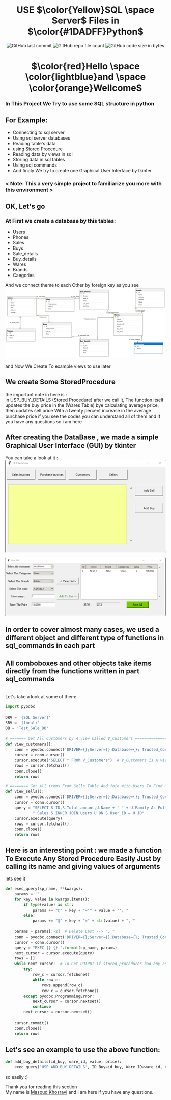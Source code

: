 <div align="center">

# USE $\color{Yellow}SQL \space Server$ Files in $\color{#1DADFF}Python$ 

![GitHub last commit](https://img.shields.io/github/last-commit/Masoud-Khosravi/SQL-Python)
![GitHub repo file count](https://img.shields.io/github/directory-file-count/Masoud-Khosravi/SQL-Python)
![GitHub code size in bytes](https://img.shields.io/github/languages/code-size/Masoud-Khosravi/SQL-Python)  


# $\color{red}Hello \space \color{lightblue}and \space \color{orange}Wellcome$

</div>

### In This Project We Try to use some SQL structure in python
## For Example:
+ Connecting to sql server
+ Using sql server databases
+ Reading table's data
+ using Stored Procedure
+ Reading data by views in sql
+ Storing data in sql tables
+ Using sql commands
+ And finaly We try to create one Graphical User Interface by tkinter
###  <  Note: This a very simple project to familiarize you more with this environment >
## OK, Let's go

### At First we create a database by this tables:
+ Users
+ Phones
+ Sales
+ Buys
+ Sale_details
+ Buy_details
+ Wares
+ Brands
+ Caegories

And we connect theme to each Other by foreign key as you see
![df](img/DB.png)
<br/>

and Now We Create To example views to use later
## We create Some StoredProcedure
the important note in here is :<br/>
in USP_BUY_DETAILS (Stored Procedure) after we call it, The function itself updates the buy price in the (Wares Table) bye calculating average price, then updates sell price With a twenty percent increase in the average purchase price
if you see the codes you can understand all of them and If you have any questions so i am here

## After creating the DataBase , we made a simple Graphical User Interface (GUI) by tkinter
You can take a look at it :
![firest_window](img/Firest_page.png)
<br/>

![new_window](img/new_win.png)

## In order to cover almost many cases, we used a different object and different type of functions in sql_commands in each part
## All comboboxes and other objects take items directly from the functions written in part sql_commands
<br/>
Let's take a look at some of them:

```python
import pyodbc

DRV = '{SQL Server}'
SRV = '(local)'
DB = 'Test_Sale_DB'

# ======= Get All Customers by A view Called V_Customers =======================
def view_customers():
    conn = pyodbc.connect('DRIVER={};Server={};Database={}; Trusted_Connection=yes;'.format(DRV, SRV, DB))
    cursor = conn.cursor()
    cursor.execute("SELECT * FROM V_Customers")  # V_Customers is A view
    rows = cursor.fetchall()
    conn.close()
    return rows
```

```python
# ======== Get All items From Sells Table And join With Users To Find Out Customers Name ============
def view_sells():
    conn = pyodbc.connect('DRIVER={};Server={};Database={}; Trusted_Connection=yes;'.format(DRV, SRV, DB))
    cursor = conn.cursor()
    query = "SELECT S.ID,S.Total_amount,U.Name + ' ' + U.Family As FullName ,S.Date FROM" \
            " Sales S INNER JOIN Users U ON S.User_ID = U.ID"
    cursor.execute(query)
    rows = cursor.fetchall()
    conn.close()
    return rows
```

## Here is an interesting point : we made a function To Execute Any Stored Procedure Easily Just by calling its name and giving values of arguments
lets see it
```python
def exec_query(sp_name, **kwargs):
    params = ''
    for key, value in kwargs.items():
        if type(value) is str:
            params += "@" + key + "='" + value + "', "
        else:
            params += "@" + key + "=" + str(value) + ", "

    params = params[:-2]  # Delete Last --> ", "
    conn = pyodbc.connect('DRIVER={};Server={};Database={}; Trusted_Connection=yes;'.format(DRV, SRV, DB))
    cursor = conn.cursor()
    query = "EXEC {} {} ".format(sp_name, params)
    next_cursor = cursor.execute(query)
    rows = []
    while next_cursor:  # To Get OUTPUT if stored procedures had any output
        try:
            row_c = cursor.fetchone()
            while row_c:
                rows.append(row_c)
                row_c = cursor.fetchone()
        except pyodbc.ProgrammingError:
            next_cursor = cursor.nextset()
            continue
        next_cursor = cursor.nextset()

    cursor.commit()
    conn.close()
    return rows
```

## Let's see an example to use the above function:
```python
def add_buy_details(id_buy, ware_id, value, price):
    exec_query('USP_ADD_BUY_DETAILS', ID_Buy=id_buy, Ware_ID=ware_id, Value=value, Price=price)
```

so easily :)

Thank you for reading this section<br/>
My name is [Masoud Khosravi]() and I am here if you have any questions.